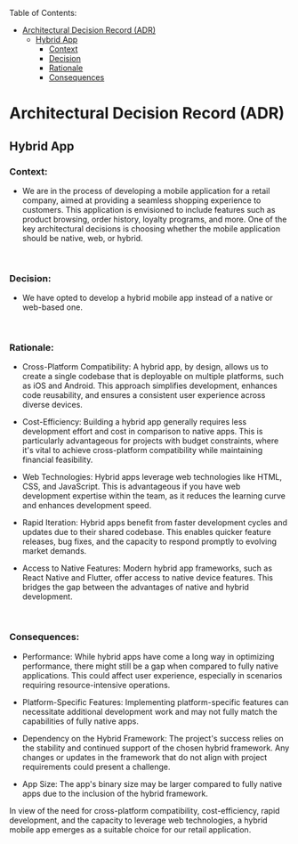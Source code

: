 Table of Contents:
* [Architectural Decision Record (ADR)](#architectural-decision-record-adr)
  * [Hybrid App](#hybrid-app)
    * [Context](#context)
    * [Decision](#decision)
    * [Rationale](#rationale)
    * [Consequences](#consequences)

# Architectural Decision Record (ADR)
## Hybrid App

### Context:

- We are in the process of developing a mobile application for a retail company, aimed at providing a seamless shopping experience to customers. This application is envisioned to include features such as product browsing, order history, loyalty programs, and more. One of the key architectural decisions is choosing whether the mobile application should be native, web, or hybrid.

<br/>

### Decision:

- We have opted to develop a hybrid mobile app instead of a native or web-based one.

<br/>

### Rationale:

- Cross-Platform Compatibility: A hybrid app, by design, allows us to create a single codebase that is deployable on multiple platforms, such as iOS and Android. This approach simplifies development, enhances code reusability, and ensures a consistent user experience across diverse devices.

- Cost-Efficiency: Building a hybrid app generally requires less development effort and cost in comparison to native apps. This is particularly advantageous for projects with budget constraints, where it's vital to achieve cross-platform compatibility while maintaining financial feasibility.

- Web Technologies: Hybrid apps leverage web technologies like HTML, CSS, and JavaScript. This is advantageous if you have web development expertise within the team, as it reduces the learning curve and enhances development speed.

- Rapid Iteration: Hybrid apps benefit from faster development cycles and updates due to their shared codebase. This enables quicker feature releases, bug fixes, and the capacity to respond promptly to evolving market demands.

- Access to Native Features: Modern hybrid app frameworks, such as React Native and Flutter, offer access to native device features. This bridges the gap between the advantages of native and hybrid development.

<br/>

 ### Consequences:

- Performance: While hybrid apps have come a long way in optimizing performance, there might still be a gap when compared to fully native applications. This could affect user experience, especially in scenarios requiring resource-intensive operations.

- Platform-Specific Features: Implementing platform-specific features can necessitate additional development work and may not fully match the capabilities of fully native apps.

- Dependency on the Hybrid Framework: The project's success relies on the stability and continued support of the chosen hybrid framework. Any changes or updates in the framework that do not align with project requirements could present a challenge.

- App Size: The app's binary size may be larger compared to fully native apps due to the inclusion of the hybrid framework.

In view of the need for cross-platform compatibility, cost-efficiency, rapid development, and the capacity to leverage web technologies, a hybrid mobile app emerges as a suitable choice for our retail application.
